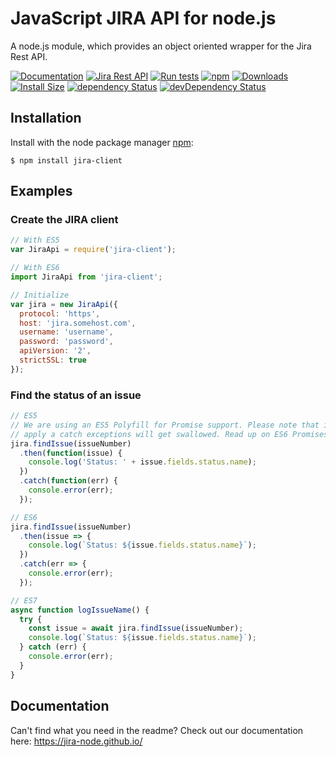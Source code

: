 # JavaScript JIRA API for node.js #

A node.js module, which provides an object oriented wrapper for the Jira Rest API.

[![Documentation](https://img.shields.io/badge/Documentation--green.svg)](https://jira-node.github.io/)
[![Jira Rest API](https://img.shields.io/badge/Jira%20Rest%20API--green.svg)](https://docs.atlassian.com/software/jira/docs/api/REST/latest/)
[![Run tests](https://github.com/jira-node/node-jira-client/workflows/Run%20tests/badge.svg)](https://github.com/jira-node/node-jira-client/actions)
[![npm](https://img.shields.io/npm/v/jira-client.svg)](https://www.npmjs.com/package/jira-client)
[![Downloads](https://img.shields.io/npm/dm/jira-client.svg)](https://npmjs.com/jira-client)
[![Install Size](https://packagephobia.now.sh/badge?p=jira-client)](https://packagephobia.now.sh/result?p=jira-client)
[![dependency Status](https://david-dm.org/jira-node/node-jira-client/status.svg)](https://david-dm.org/jira-node/node-jira-client)
[![devDependency Status](https://david-dm.org/jira-node/node-jira-client/dev-status.svg)](https://david-dm.org/jira-node/node-jira-client?type=dev)

## Installation ##

Install with the node package manager [npm](http://npmjs.org):

```shell
$ npm install jira-client
```

## Examples ##

### Create the JIRA client ###

```javascript
// With ES5
var JiraApi = require('jira-client');

// With ES6
import JiraApi from 'jira-client';

// Initialize
var jira = new JiraApi({
  protocol: 'https',
  host: 'jira.somehost.com',
  username: 'username',
  password: 'password',
  apiVersion: '2',
  strictSSL: true
});
```

### Find the status of an issue ###

```javascript
// ES5
// We are using an ES5 Polyfill for Promise support. Please note that if you don't explicitly
// apply a catch exceptions will get swallowed. Read up on ES6 Promises for further details.
jira.findIssue(issueNumber)
  .then(function(issue) {
    console.log('Status: ' + issue.fields.status.name);
  })
  .catch(function(err) {
    console.error(err);
  });

// ES6
jira.findIssue(issueNumber)
  .then(issue => {
    console.log(`Status: ${issue.fields.status.name}`);
  })
  .catch(err => {
    console.error(err);
  });

// ES7
async function logIssueName() {
  try {
    const issue = await jira.findIssue(issueNumber);
    console.log(`Status: ${issue.fields.status.name}`);
  } catch (err) {
    console.error(err);
  }
}

```

## Documentation ##
Can't find what you need in the readme?  Check out our documentation here: https://jira-node.github.io/
